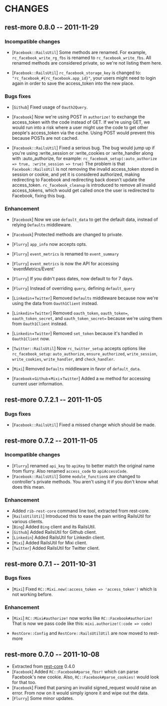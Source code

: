 # CHANGES

## rest-more 0.8.0 -- 2011-11-29

### Incompatible changes

* [`Facebook::RailsUtil`] Some methods are renamed. For example,
  `rc_facebook_write_rg_fbs` is renamed to `rc_facebook_write_fbs`.
  All renamed methods are considered private, so we're not listing them here.

* [`Facebook::RailsUtil`] `rc_facebook_storage_key` is changed to:
  `"rc_facebook_#{rc_facebook.app_id}"`, your users might need to
  login again in order to save the access_token into the new place.

### Bugs fixes

* [`Github`] Fixed usage of `Oauth2Query`.

* [`Facebook`] Now we're using POST in `authorize!` to exchange the
  access_token with the code instead of GET. If we're using GET,
  we would run into a risk where a user might use the code to
  get other people's access_token via the cache. Using POST would
  prevent this because POSTs are not cached.

* [`Facebook::RailsUtil`] Fixed a serious bug. The bug would jump up if
  you're using :write_session or :write_cookies or :write_handler along
  with :auto_authorize, for example:
  `rc_facebook_setup(:auto_authorize => true, :write_session => true)`
  The problem is that `Facebook::RailsUtil` is not removing the invalid
  access_token stored in session or cookie, and yet it is considered
  authorized, making redirecting to Facebook and redirecting back doesn't
  update the access_token. `rc_facebook_cleanup` is introduced to remove
  all invalid access_tokens, which would get called once the user is
  redirected to Facebook, fixing this bug.

### Enhancement

* [`Facebook`] Now we use `default_data` to get the default data,
  instead of relying `Defaults` middleware.

* [`Facebook`] Protected methods are changed to private.

* [`Flurry`] `app_info` now accepts opts.
* [`Flurry`] `event_metrics` is renamed to `event_summary`
* [`Flurry`] `event_metrics` is now the API for accessing 'eventMetrics/Event'
* [`Flurry`] If you didn't pass dates, now default to for 7 days.
* [`Flurry`] Instead of overriding `query`, defining `default_query`

* [`Linkedin`+`Twitter`] Removed `Defaults` middleware because now we're using
  the data from `Oauth1Client` instead.

* [`Linkedin`+`Twitter`] Removed `oauth_token`, `oauth_token=`,
  `oauth_token_secret`, and `oauth_token_secret=` because we're using them
  from `Oauth1Client` instead.

* [`Linkedin`+`Twitter`] Removed `set_token` because it's handled in
  `Oauth1Client` now.

* [`Twitter::RailsUtil`] Now `rc_twitter_setup` accepts options like
  `rc_facebook_setup`: `auto_authorize`, `ensure_authorized`,
  `write_session`, `write_cookies`, `write_handler`, and `check_handler`.

* [`Mixi`] Removed `Defaults` middleware in favor of `default_data`.

* [`Facebook`+`Github`+`Mixi`+`Twitter`] Added a `me` method for accessing
  current user information.

## rest-more 0.7.2.1 -- 2011-11-05

### Bugs fixes

* [`Facebook::RailsUtil`] Fixed a missed change which should be made.

## rest-more 0.7.2 -- 2011-11-05

### Incompatible changes

* [`Flurry`] renamed `api_key` to `apiKey` to better match the original name
  from flurry. Also renamed `access_code` to `apiAccessCode`.
* [`Facebook::RailsUtil`] Some `module_function`s are changed to controller's
  private methods. You aren't using it if you don't know what does this mean.

### Enhancement

* Added `rib-rest-core` command line tool, extracted from rest-core.
* [`RailsUtilUtil`] Introduced this to ease the pain writing RailsUtil for
  various clients.
* [`Bing`] Added `Bing` client and its RailsUtil.
* [`Github`] Added RailsUtil for Github client.
* [`Linkedin`] Added RailsUtil for Linkedin client.
* [`Mixi`] Added RailsUtil for Mixi client.
* [`Twitter`] Added RailsUtil for Twitter client.

## rest-more 0.7.1 -- 2011-10-31

### Bugs fixes

* [`Mixi`] Fixed `RC::Mixi.new(:access_token => 'access_token')` which is not
  working before.

### Enhancement

* [`Mixi`] `RC::Mixi#authorize!` now works like `RC::Facebook#authorize!`
  That is now we pass code like this: `mixi.authorize!(:code => code)`

* `RestCore::Config` and `RestCore::RailsUtilUtil` are now moved to rest-more

## rest-more 0.7.0 -- 2011-10-08

* Extracted from [rest-core][] 0.4.0
* [`Facebook`] Added `RC::Facebook#parse_fbsr!` which can parse Facebook's new
  cookie. Also, `RC::Facebook#parse_cookies!` would look for that too.
* [`Facebook`] Fixed that parsing an invalid signed_request would raise an
  error. From now on it would simply ignore it and wipe out the data.
* [`Flurry`] Some minor updates.

[rest-core]: https://github.com/cardinalblue/rest-core

